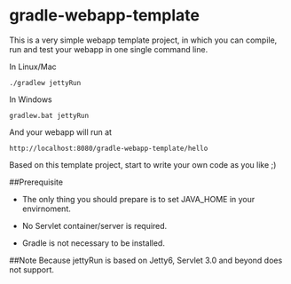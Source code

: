 gradle-webapp-template
======================

This is a very simple webapp template project, in which you can compile, run and test your webapp in one single command line.

In Linux/Mac

`./gradlew jettyRun`

In Windows

`gradlew.bat jettyRun`

And your webapp will run at 

`http://localhost:8080/gradle-webapp-template/hello`

Based on this template project, start to write your own code as you like ;)

##Prerequisite

* The only thing you should prepare is to set JAVA_HOME in your envirnoment.

* No Servlet container/server is required.
* Gradle is not necessary to be installed.

##Note
Because jettyRun is based on Jetty6, Servlet 3.0 and beyond does not support.


